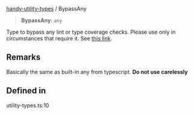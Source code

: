 [handy-utility-types](https://github.com/itsmeid/handy-utility-types/tree/main/docs/README.md) / BypassAny

> **BypassAny**: `any`

Type to bypass any lint or type coverage checks.
Please use only in circumstances that require it.
See [this link](https://www.typescriptlang.org/docs/handbook/declaration-files/do-s-and-don-ts.html#any).

## Remarks

Basically the same as built-in any from typescript.
**Do not use carelessly**

## Defined in

utility-types.ts:10
